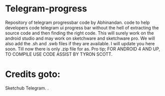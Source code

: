 # Telegram-progress
Repository of telegram progressbar code by Abhinandan.  code to help developers code telegram ui progress bar without the hell of extracting the source code and then finding the right code. This will surely work on the android studio and may work  on sketchware and sketchware pro. 
We will also add the .sh and .swb files if they are available. I will update you here soon. Till now there is only .zip file for as. 
Pro tip; FOR ANDROID 4 AND UP, TO COMPILE USE CODE ASSIST BY TYRON SCOTT. 

# Credits goto: 
Sketchub
Telegram. 
  . 
